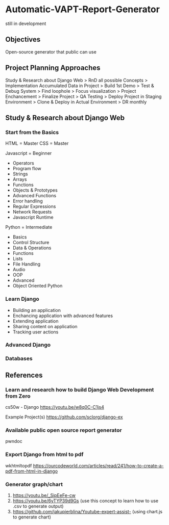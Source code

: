 # Automatic-VAPT-Report-Generator
still in development

## Objectives
Open-source generator that public can use

## Project Planning Approaches
Study & Research about Django Web > RnD all possible Concepts > Implementation Accumulated Data in Project > Build 1st Demo > Test & Debug System > Find loophole > Focus visualization > Project Enchancement > Finalize Project > QA Testing > Deploy Project in Staging Environment > Clone & Deploy in Actual Environment > DR monthly

## Study & Research about Django Web

### Start from the Basics
HTML = Master
CSS = Master

Javascript = Beginner
- Operators
- Program flow
- Strings
- Arrays
- Functions
- Objects & Prototypes
- Advanced Functions
- Error handling
- Regular Expressions
- Network Requests
- Javascript Runtime

Python = Intermediate
- Basics
- Control Structure
- Data & Operations
- Functions
- Lists
- File Handling
- Audio
- OOP
- Advanced
- Object Oriented Python

### Learn Django
- Building an application
- Enchancing application with advanced features
- Extending application
- Sharing content on application
- Tracking user actions

### Advanced Django

### Databases

## References

### Learn and research how to build Django Web Development from Zero
cs50w - Django
https://youtu.be/w8q0C-C1js4

Example Project(s)
https://github.com/sclorg/django-ex

### Available public open source report generator
pwndoc
<link>

### Export Django from html to pdf
wkhtmltopdf
https://ourcodeworld.com/articles/read/241/how-to-create-a-pdf-from-html-in-django

### Generator graph/chart
1. https://youtu.be/_SipEeFe-cw 
2. https://youtu.be/6yTYP39d9Gs (use this concept to learn how to use .csv to generate output)
3. https://github.com/jakupierblina/Youtube-expert-assist- (using chart.js to generate chart)
